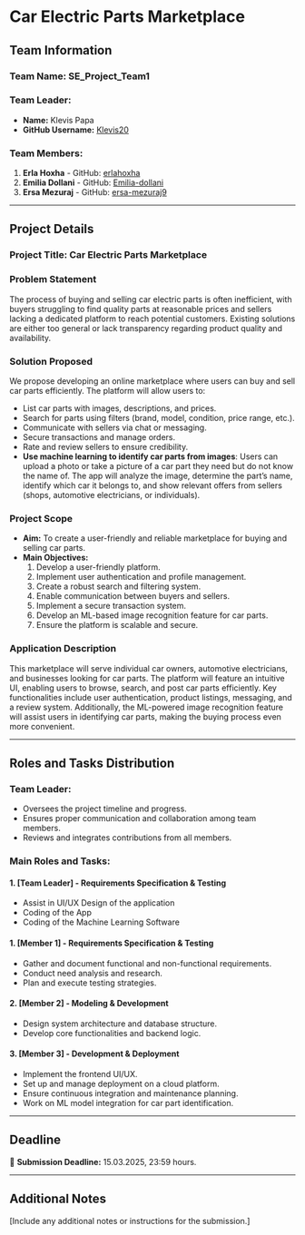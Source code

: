 # Car Electric Parts Marketplace  

## Team Information  

### Team Name: SE_Project_Team1  

### Team Leader:  
- **Name:** Klevis Papa  
- **GitHub Username:** [Klevis20](https://github.com/Klevis20)  

### Team Members:  
1. **Erla Hoxha** - GitHub: [erlahoxha](https://github.com/erlahoxha)  
2. **Emilia Dollani** - GitHub: [Emilia-dollani](https://github.com/Emilia-dollani)  
3. **Ersa Mezuraj** - GitHub: [ersa-mezuraj9](https://github.com/ersa-mezuraj9)  

---

## Project Details  

### **Project Title:** Car Electric Parts Marketplace  

### **Problem Statement**  
The process of buying and selling car electric parts is often inefficient, with buyers struggling to find quality parts at reasonable prices and sellers lacking a dedicated platform to reach potential customers. Existing solutions are either too general or lack transparency regarding product quality and availability.  

### **Solution Proposed**  
We propose developing an online marketplace where users can buy and sell car parts efficiently. The platform will allow users to:  

- List car parts with images, descriptions, and prices.  
- Search for parts using filters (brand, model, condition, price range, etc.).  
- Communicate with sellers via chat or messaging.  
- Secure transactions and manage orders.  
- Rate and review sellers to ensure credibility.  
- **Use machine learning to identify car parts from images**: Users can upload a photo or take a picture of a car part they need but do not know the name of. The app will analyze the image, determine the part’s name, identify which car it belongs to, and show relevant offers from sellers (shops, automotive electricians, or individuals).  

### **Project Scope**  
- **Aim:** To create a user-friendly and reliable marketplace for buying and selling car parts.  
- **Main Objectives:**  
  1. Develop a user-friendly platform.  
  2. Implement user authentication and profile management.  
  3. Create a robust search and filtering system.  
  4. Enable communication between buyers and sellers.  
  5. Implement a secure transaction system.  
  6. Develop an ML-based image recognition feature for car parts.  
  7. Ensure the platform is scalable and secure.  

### **Application Description**  
This marketplace will serve individual car owners, automotive electricians, and businesses looking for car parts. The platform will feature an intuitive UI, enabling users to browse, search, and post car parts efficiently. Key functionalities include user authentication, product listings, messaging, and a review system. Additionally, the ML-powered image recognition feature will assist users in identifying car parts, making the buying process even more convenient.  

---

## **Roles and Tasks Distribution**  

### **Team Leader:**  
- Oversees the project timeline and progress.  
- Ensures proper communication and collaboration among team members.  
- Reviews and integrates contributions from all members.  

### **Main Roles and Tasks:**  

#### **1. [Team Leader] - Requirements Specification & Testing**  
- Assist in UI/UX Design of the application
- Coding of the App
- Coding of the Machine Learning Software

#### **1. [Member 1] - Requirements Specification & Testing**  
- Gather and document functional and non-functional requirements.  
- Conduct need analysis and research.  
- Plan and execute testing strategies.  

#### **2. [Member 2] - Modeling & Development**  
- Design system architecture and database structure.  
- Develop core functionalities and backend logic.  

#### **3. [Member 3] - Development & Deployment**  
- Implement the frontend UI/UX.  
- Set up and manage deployment on a cloud platform.  
- Ensure continuous integration and maintenance planning.  
- Work on ML model integration for car part identification.  

---

## **Deadline**  
📅 **Submission Deadline:** 15.03.2025, 23:59 hours.  

---

## **Additional Notes**  
[Include any additional notes or instructions for the submission.]  